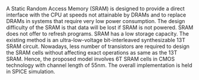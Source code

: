 A Static Random Access Memory (SRAM) is designed to provide a direct interface with the CPU at speeds not attainable by DRAMs and to replace DRAMs in systems that require very low power consumption. The design difficulty of the SRAM is that data will be lost if SRAM is not powered. SRAM does not offer to refresh programs. SRAM has a low storage capacity. The existing method is an ultra-low-voltage bit-interleaved synthesizable 13T SRAM circuit. Nowadays, less number of transistors are required to design the SRAM cells without affecting exact operations as same as the 13T SRAM. Hence, the proposed model involves 6T SRAM cells in CMOS technology with channel length of 55nm. The overall implementation is held in SPICE simulation.
